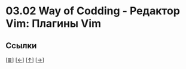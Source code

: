 <!--
File          : 03.02.md

Created       : Thu 06 Aug 2015 06:53:20
Last Modified : Fri 07 Aug 2015 18:22:21
Maintainer    : sharlatan
-->


# 03.02 Way of Codding - Редактор Vim: Плагины  Vim #

## Ссылки ##



\[[≣](../../README_ru.md#Содержание "Оглавление")\]
\[[←](./03.01.md "03.01 Настройка .vimrc")\]
\[[↑](./03.02.md#03-way-of-codding---Редактор-vim-Плагины-vim "Вверх")\]
\[[→](./04.00.md "04.00 Linux")\]
